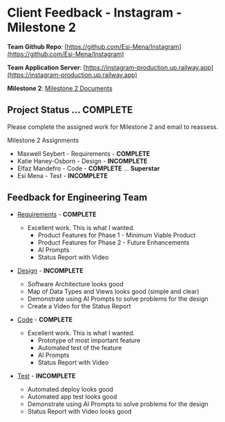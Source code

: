 # Client Feedback - Instagram - Milestone 2

**Team Github Repo**:  [https://github.com/Esi-Mena/Instagram](https://github.com/Esi-Mena/Instagram)

**Team Application Server**:  [https://instagram-production.up.railway.app](https://instagram-production.up.railway.app)

**Milestone 2**: [Milestone 2 Documents](https://github.com/Esi-Mena/Instagram/tree/main/Documents/Milestone-2)


## Project Status ...  <b class="green p-2">COMPLETE</b>

Please complete the assigned work for Milestone 2 and email to reassess.

Milestone 2 Assignments

* Maxwell Seybert   - Requirements  - **COMPLETE**
* Katie Haney-Osborn - Design        - **INCOMPLETE**
* Elfaz Mandefro    - Code          - **COMPLETE** ...  <b class="green p-2">Superstar</b>
* Esi Mena          - Test          - **INCOMPLETE**


## Feedback for Engineering Team

* [Requirements](https://github.com/Esi-Mena/Instagram/tree/main/Documents/Milestone-2/Requirements) - **COMPLETE**
    * Excellent work.  This is what I wanted.
        * Product Features for Phase 1 - Minimum Viable Product
        * Product Features for Phase 2 - Future Enhancements
        * AI Prompts
        * Status Report with Video

* [Design](https://github.com/Esi-Mena/Instagram/tree/main/Documents/Milestone-2/Design) - <b class="red p-2">INCOMPLETE</b>
    * Software Architecture looks good
    * Map of Data Types and Views looks good (simple and clear)
    * Demonstrate using AI Prompts to solve problems for the design
    * Create a  Video for the Status Report

* [Code](https://github.com/Esi-Mena/Instagram/tree/main/Documents/Milestone-2/Code) - **COMPLETE**
    * Excellent work.  This is what I wanted.
        * Prototype of most important feature
        * Automated test of the feature
        * AI Prompts
        * Status Report with Video

* [Test](https://github.com/Esi-Mena/Instagram/tree/main/Documents/Milestone-2/Test) - <b class="red p-2">INCOMPLETE</b>
    * Automated deploy looks good
    * Automated app test looks good
    * Demonstrate using AI Prompts to solve problems for the design
    * Status Report with Video looks good

